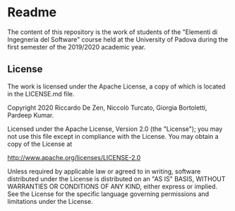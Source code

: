 # Readme
The content of this repository is the work of students of the "Elementi di Ingegneria del Software" course held at the University of Padova during the first semester of the 2019/2020 academic year.

## License
The work is licensed under the Apache License, a copy of which is located in the LICENSE.md file.

Copyright 2020 Riccardo De Zen, Niccolò Turcato, Giorgia Bortoletti, Pardeep Kumar.

Licensed under the Apache License, Version 2.0 (the "License"); you may not use this file except in compliance with the License. You may obtain a copy of the License at

   http://www.apache.org/licenses/LICENSE-2.0

Unless required by applicable law or agreed to in writing, software distributed under the License is distributed on an "AS IS" BASIS, WITHOUT WARRANTIES OR CONDITIONS OF ANY KIND, either express or implied. See the License for the specific language governing permissions and limitations under the License.
